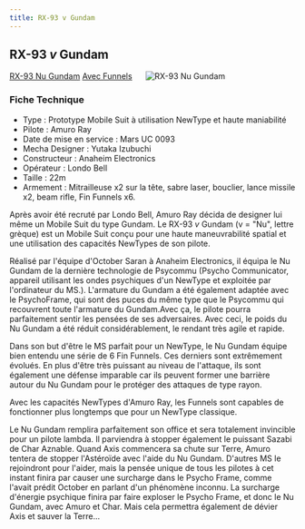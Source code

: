 ```yaml
---
title: RX-93 v Gundam
---
```


RX-93 *v* Gundam
----------------


[RX-93 Nu Gundam](javascript:change_image_m('images/stories/saga/charcontreattaque/ms/rx-93.png');) [Avec Funnels](javascript:change_image_m('images/stories/saga/charcontreattaque/ms/rx-93-finfunnels.png');)      ![RX-93 Nu Gundam](/images/stories/saga/charcontreattaque/ms/rx-93.png)    


### Fiche Technique


* Type : Prototype Mobile Suit à utilisation NewType et haute maniabilité
* Pilote : Amuro Ray
* Date de mise en service : Mars UC 0093
* Mecha Designer : Yutaka Izubuchi
* Constructeur : Anaheim Electronics
* Opérateur : Londo Bell
* Taille : 22m
* Armement : Mitrailleuse x2 sur la tête, sabre laser, bouclier, lance missile x2, beam rifle, Fin Funnels x6.


Après avoir été recruté par Londo Bell, Amuro Ray décida de designer lui même un Mobile Suit du type Gundam. Le RX-93 *v* Gundam (v = "Nu", lettre grèque) est un Mobile Suit conçu pour une haute maneuvrabilité spatial et une utilisation des capacités NewTypes de son pilote.


Réalisé par l'équipe d'October Saran à Anaheim Electronics, il équipa le Nu Gundam de la dernière technologie de Psycommu (Psycho Communicator, appareil utilisant les ondes psychiques d'un NewType et exploitée par l'ordinateur du MS.). L'armature du Gundam a été également adaptée avec le PsychoFrame, qui sont des puces du même type que le Psycommu qui recouvrent toute l'armature du Gundam.Avec ça, le pilote pourra parfaitement sentir les pensées de ses adversaires. Avec ceci, le poids du Nu Gundam a été réduit considérablement, le rendant très agile et rapide.


Dans son but d'être le MS parfait pour un NewType, le Nu Gundam équipe bien entendu une série de 6 Fin Funnels. Ces derniers sont extrêmement évolués. En plus d'être très puissant au niveau de l'attaque, ils sont également une défense imparable car ils peuvent former une barrière autour du Nu Gundam pour le protéger des attaques de type rayon.


Avec les capacités NewTypes d'Amuro Ray, les Funnels sont capables de fonctionner plus longtemps que pour un NewType classique.   
  
Le Nu Gundam remplira parfaitement son office et sera totalement invincible pour un pilote lambda. Il parviendra à stopper également le puissant Sazabi de Char Aznable. Quand Axis commencera sa chute sur Terre, Amuro tentera de stopper l'Astéroïde avec l'aide du Nu Gundam. D'autres MS le rejoindront pour l'aider, mais la pensée unique de tous les pilotes à cet instant finira par causer une surcharge dans le Psycho Frame, comme l'avait prédit October en parlant d'un phénomène inconnu. La surcharge d'énergie psychique finira par faire exploser le Psycho Frame, et donc le Nu Gundam, avec Amuro et Char. Mais cela permettra également de dévier Axis et sauver la Terre...

